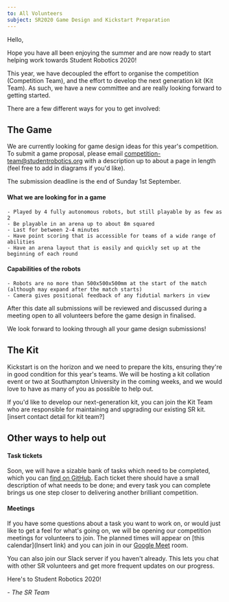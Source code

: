 ```yaml
---
to: All Volunteers
subject: SR2020 Game Design and Kickstart Preparation
---
```


Hello,

Hope you have all been enjoying the summer and are now ready to start helping work towards Student Robotics 2020!

This year, we have decoupled the effort to organise the competition (Competition Team), and the effort to develop the next generation kit (Kit Team). As such, we have a new committee and are really looking forward to getting started.

There are a few different ways for you to get involved:

## The Game

We are currently looking for game design ideas for this year's competition. To submit a game proposal, please email competition-team@studentrobotics.org with a description up to about a page in length (feel free to add in diagrams if you'd like).

The submission deadline is the end of Sunday 1st September.

#### What we are looking for in a game

    - Played by 4 fully autonomous robots, but still playable by as few as 2
    - Be playable in an arena up to about 8m squared
    - Last for between 2-4 minutes
    - Have point scoring that is accessible for teams of a wide range of abilities 
    - Have an arena layout that is easily and quickly set up at the beginning of each round

#### Capabilities of the robots

    - Robots are no more than 500x500x500mm at the start of the match (although may expand after the match starts)
    - Camera gives positional feedback of any fidutial markers in view

After this date all submissions will be reviewed and discussed during a meeting open to all volunteers before the game design in finalised.

We look forward to looking through all your game design submissions!

## The Kit

Kickstart is on the horizon and we need to prepare the kits, ensuring they're in good condition for this year's teams. We will be hosting a kit collation event or two at Southampton University in the coming weeks, and we would love to have as many of you as possible to help out.

If you'd like to develop our next-generation kit, you can join the Kit Team who are responsible for maintaining and upgrading our existing SR kit. [insert contact detail for kit team?]

## Other ways to help out

#### Task tickets

Soon, we will have a sizable bank of tasks which need to be completed, which you can [find on GitHub](https://github.com/srobo/tasks/issues). Each ticket there should have a small description of what needs to be done; and every task you can complete brings us one step closer to delivering another brilliant competition.

#### Meetings

If you have some questions about a task you want to work on, or would just like to get a feel for what's going on, we will be opening our competition meetings for volunteers to join. The planned times will appear on [this calendar](Insert link) and you can join in our [Google Meet](https://meet.google.com/vhv-njie-age) room.

You can also join our Slack server if you haven't already. This lets you chat with other SR volunteers and get more frequent updates on our progress.

Here's to Student Robotics 2020!

*- The SR Team*

